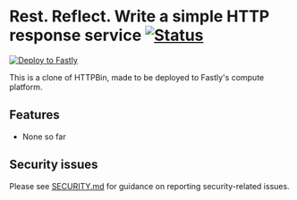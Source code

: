# Rest. Reflect. Write a simple HTTP response service [![Status](https://github.com/yannh/restreflect/actions/workflows/deploy.yml/badge.svg)](https://github.com/yannh/restreflect/actions/workflows/deploy.yml)
[![Deploy to Fastly](https://deploy.edgecompute.app/button)](https://deploy.edgecompute.app/deploy)

This is a clone of HTTPBin, made to be deployed to Fastly's compute platform.

## Features

- None so far

## Security issues

Please see [SECURITY.md](SECURITY.md) for guidance on reporting security-related issues.

